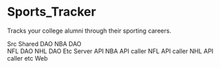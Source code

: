 # Sports_Tracker
Tracks your college alumni through their sporting careers.


Src
  Shared
    DAO
      NBA DAO  
      NFL DAO
      NHL DAO
      Etc
  Server
    API
      NBA API caller
      NFL API caller
      NHL API caller
      etc
  Web
